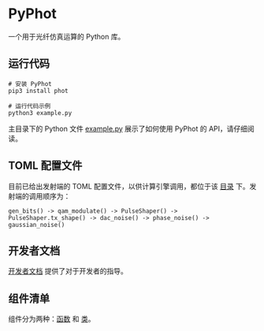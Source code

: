 # PyPhot

一个用于光纤仿真运算的 Python 库。

## 运行代码

```shell
# 安装 PyPhot
pip3 install phot

# 运行代码示例
python3 example.py
```

主目录下的 Python 文件 [example.py](example.py) 展示了如何使用 PyPhot 的 API，请仔细阅读。

## TOML 配置文件

目前已给出发射端的 TOML 配置文件，以供计算引擎调用，都位于该 [目录](toml/dev) 下。发射端的调用顺序为：

```
gen_bits() -> qam_modulate() -> PulseShaper() -> PulseShaper.tx_shape() -> dac_noise() -> phase_noise() -> gaussian_noise()
```

## 开发者文档

[开发者文档](docs/developer-guide.md) 提供了对于开发者的指导。

## 组件清单

组件分为两种：[函数](docs/components-list/function-list.md) 和 [类](docs/components-list/class-list.md)。
